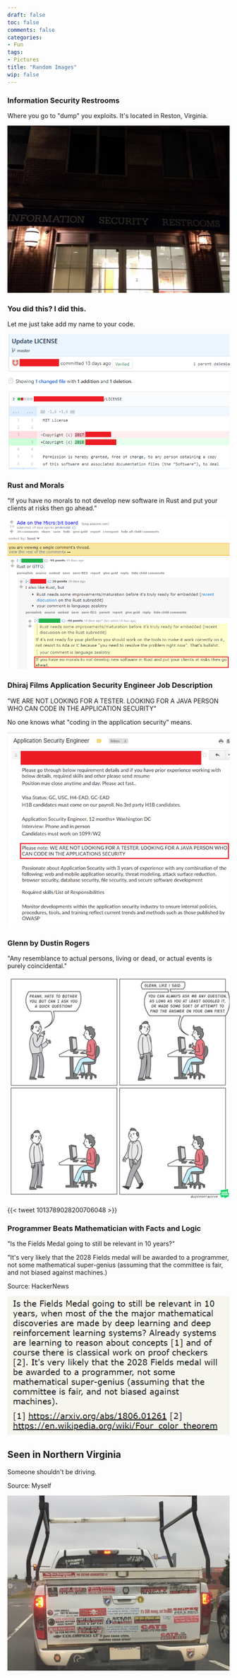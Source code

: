 ```yaml
---
draft: false
toc: false
comments: false
categories:
- Fun
tags:
- Pictures
title: "Random Images"
wip: false
---
```


### Information Security Restrooms
Where you go to "dump" you exploits. It's located in Reston, Virginia.

![](img/infosec-restrooms.jpg)

### You did this? I did this.
Let me just take add my name to your code.

![](img/i-did-this.png)

### Rust and Morals
"If you have no morals to not develop new software in Rust and put your clients at risks then go ahead."

![](img/no-morals.png)

### Dhiraj Films Application Security Engineer Job Description
"WE ARE NOT LOOKING FOR A TESTER. LOOKING FOR A JAVA PERSON WHO CAN CODE IN THE APPLICATION SECURITY"

No one knows what "coding in the application security" means.

![](img/dhiraj-job.png)

### Glenn by Dustin Rogers
"Any resemblance to actual persons, living or dead, or actual events is purely coincidental."

![](img/glenn.jpg)

{{< tweet 1013789028200706048 >}}

### Programmer Beats Mathematician with Facts and Logic
"Is the Fields Medal going to still be relevant in 10 years?"

"It's very likely that the 2028 Fields medal will be awarded to a programmer, not some mathematical super-genius (assuming that the committee is fair, and not biased against machines.)

Source: HackerNews

![](img/fields-medal.png)

## Seen in Northern Virginia
Someone shouldn't be driving.

Source: Myself

![](img/crazy-in-nova.jpg)